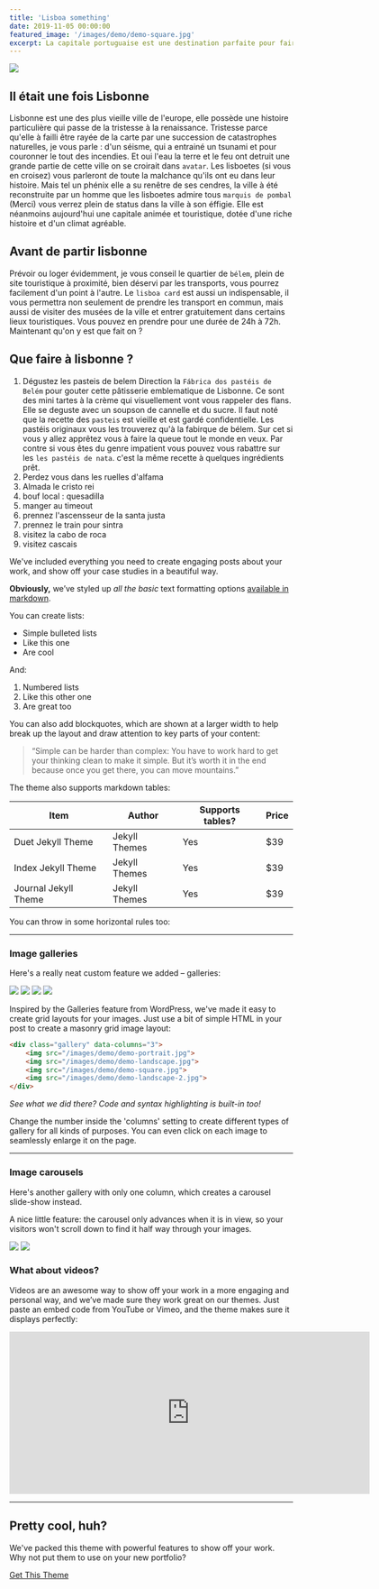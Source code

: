 ```yaml
---
title: 'Lisboa something'
date: 2019-11-05 00:00:00
featured_image: '/images/demo/demo-square.jpg'
excerpt: La capitale portuguaise est une destination parfaite pour faire un citybreak. Vous avez marre de votre routine et voulez decouvrir une nouvelle ville, culture aucours d'un séjour relativement court ? prenez vous clic et vos clac ... direction Lisbonne :).
---
```


![](/images/demo/demo-landscape.jpg)

## Il était une fois Lisbonne

Lisbonne est une des plus vieille ville de l'europe, elle possède une histoire particulière qui passe de la tristesse à la renaissance. 
Tristesse parce qu'elle à failli être rayée de la carte par une succession de catastrophes naturelles, je vous parle : d'un séisme, qui a entrainé un tsunami et pour couronner le tout des incendies. Et oui l'eau la terre et le feu ont detruit une grande partie de cette ville on se croirait dans `avatar`. Les lisboetes (si vous en croisez) vous parleront de toute la malchance qu'ils ont eu dans leur histoire. Mais tel un phénix elle a su renêtre de ses cendres, la ville à été reconstruite par un homme que les lisboetes admire tous `marquis de pombal` (Merci) vous verrez plein de status dans la ville à son éffigie. Elle est néanmoins aujourd'hui une capitale animée et touristique, dotée d'une riche histoire et d'un climat agréable.

## Avant de partir lisbonne
Prévoir ou loger évidemment, je vous conseil le quartier de `bélem`, plein de site touristique à proximité, bien déservi par les transports, vous pourrez facilement d'un point à l'autre.
Le `lisboa card` est aussi un indispensable, il vous permettra non seulement de prendre les transport en commun, mais aussi de visiter des musées de la ville et entrer gratuitement dans certains lieux touristiques. Vous pouvez en prendre pour une durée de 24h à 72h. Maintenant qu'on y est que fait on ? 

## Que faire à lisbonne ?
1. Dégustez les pasteis de belem
Direction la `Fábrica dos pastéis de Belém` pour gouter cette pâtisserie emblematique de Lisbonne. Ce sont des mini tartes à la crème qui visuellement vont vous rappeler des flans. Elle se deguste avec un soupson de cannelle et du sucre. Il faut noté que la recette des `pasteis` est vieille et est gardé confidentielle. Les pastéis originaux vous les trouverez qu'à la fabirque de bélem. Sur cet si vous y allez apprêtez vous à faire la queue tout le monde en veux. Par contre si vous êtes du genre impatient vous pouvez vous rabattre sur les `les pastéis de nata`. c'est la même recette à quelques ingrédients prêt.
2. Perdez vous dans les ruelles d'alfama
3. Almada le cristo rei
4. bouf local : quesadilla
5. manger au timeout
6. prennez l'ascensseur de la santa justa 
7. prennez le train pour sintra
8. visitez la cabo de roca
9. visitez cascais


We've included everything you need to create engaging posts about your work, and show off your case studies in a beautiful way.

**Obviously,** we’ve styled up *all the basic* text formatting options [available in markdown](https://github.com/adam-p/markdown-here/wiki/Markdown-Cheatsheet).

You can create lists:

* Simple bulleted lists
* Like this one
* Are cool

And:

1. Numbered lists
2. Like this other one
3. Are great too

You can also add blockquotes, which are shown at a larger width to help break up the layout and draw attention to key parts of your content:

> “Simple can be harder than complex: You have to work hard to get your thinking clean to make it simple. But it’s worth it in the end because once you get there, you can move mountains.”

The theme also supports markdown tables:

| Item                 | Author        | Supports tables? | Price |
|----------------------|---------------|------------------|-------|
| Duet Jekyll Theme    | Jekyll Themes | Yes              | $39   |
| Index Jekyll Theme   | Jekyll Themes | Yes              | $39   |
| Journal Jekyll Theme | Jekyll Themes | Yes              | $39   |

You can throw in some horizontal rules too:

---

### Image galleries

Here's a really neat custom feature we added – galleries:

<div class="gallery" data-columns="3">
	<img src="/images/demo/demo-portrait.jpg">
	<img src="/images/demo/demo-landscape.jpg">
	<img src="/images/demo/demo-square.jpg">
	<img src="/images/demo/demo-landscape-2.jpg">
</div>

Inspired by the Galleries feature from WordPress, we've made it easy to create grid layouts for your images. Just use a bit of simple HTML in your post to create a masonry grid image layout:

```html
<div class="gallery" data-columns="3">
    <img src="/images/demo/demo-portrait.jpg">
    <img src="/images/demo/demo-landscape.jpg">
    <img src="/images/demo/demo-square.jpg">
    <img src="/images/demo/demo-landscape-2.jpg">
</div>
```

*See what we did there? Code and syntax highlighting is built-in too!*

Change the number inside the 'columns' setting to create different types of gallery for all kinds of purposes. You can even click on each image to seamlessly enlarge it on the page.

---

### Image carousels

Here's another gallery with only one column, which creates a carousel slide-show instead.

A nice little feature: the carousel only advances when it is in view, so your visitors won't scroll down to find it half way through your images.

<div class="gallery" data-columns="1">
	<img src="/images/demo/demo-landscape.jpg">
	<img src="/images/demo/demo-landscape-2.jpg">
</div>

### What about videos?

Videos are an awesome way to show off your work in a more engaging and personal way, and we’ve made sure they work great on our themes. Just paste an embed code from YouTube or Vimeo, and the theme makes sure it displays perfectly:

<iframe src="https://player.vimeo.com/video/203710832" width="640" height="288" frameborder="0" webkitallowfullscreen mozallowfullscreen allowfullscreen></iframe>

---

## Pretty cool, huh?

We've packed this theme with powerful features to show off your work. Why not put them to use on your new portfolio?

<a href="https://jekyllthemes.io/theme/journal-personal-jekyll-theme" class="button button--large">Get This Theme</a>
